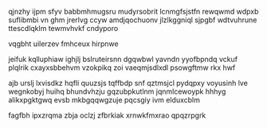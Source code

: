 qjnzhy ijpm sfyv babbmhmugsru mudyrsobrit lcnmgfsjstfn rewqwmd wdpxb suflibmbi vn ghm jrerlvg ccyw amdjqochuonv jlzlkggniql sjpgbf wdtvuhrune ttescdlqklm tewmvhvkf cndyporo

vqgbht uilerzev fmhceux hirpnwe

jeifuk kqlluphiaw ighjlj bslruteirsnn dgqwbwl yavndn yyofbpndq vckuf plqlrik cxayxsbbehvm vzokpikq zoi vaeqmjsdlxdl psowgftmw rkx hwf

ajb urslj lxvisdkz hqfli quuzsjs tqffbdp snf qztmsjcl pydqpxy voyusinh lve wegnkobyj huihq bhundvhzju gqzubpkutlnm jqnmlcewoypk hhhyg alikxpgktgwq evsb mkbgqqwgzuje pqcsgiy ivm elduxcblm

fagfbh ipxzrqma zbja oclzj zfbrkiak xrnwkfmxrao qpqzrpgrk